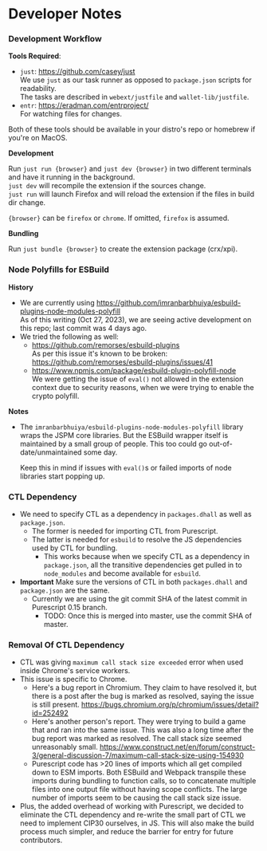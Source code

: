# Developer Notes

### Development Workflow

**Tools Required**:

* `just`: https://github.com/casey/just \
  We use `just` as our task runner as opposed to `package.json` scripts for readability. \
  The tasks are described in `webext/justfile` and `wallet-lib/justfile`.
* `entr`: https://eradman.com/entrproject/ \
  For watching files for changes.

Both of these tools should be available in your distro's repo or homebrew if you're on MacOS.

**Development**

Run `just run {browser}` and `just dev {browser}` in two different terminals and have it running in the background. \
`just dev` will recompile the extension if the sources change. \
`just run` will launch Firefox and will reload the extension if the files in build dir change.

`{browser}` can be `firefox` or `chrome`. If omitted, `firefox` is assumed.

**Bundling**

Run `just bundle {browser}` to create the extension package (crx/xpi).

### Node Polyfills for ESBuild

**History**
* We are currently using https://github.com/imranbarbhuiya/esbuild-plugins-node-modules-polyfill \
  As of this writing (Oct 27, 2023), we are seeing active development on
  this repo; last commit was 4 days ago.
* We tried the following as well:
  * https://github.com/remorses/esbuild-plugins  \
    As per this issue it's known to be broken: https://github.com/remorses/esbuild-plugins/issues/41
  * https://www.npmjs.com/package/esbuild-plugin-polyfill-node  \
    We were getting the issue of `eval()` not allowed in the extension
    context due to security reasons, when we were trying to enable the
    crypto polyfill.

**Notes**
* The `imranbarbhuiya/esbuild-plugins-node-modules-polyfill` library wraps
  the JSPM core libraries. But the ESBuild wrapper itself is maintained by a
  small group of people. This too could go out-of-date/unmaintained some day.

  Keep this in mind if issues with `eval()`s or failed imports of node
  libraries start popping up.


### CTL Dependency

* We need to specify CTL as a dependency in `packages.dhall` as well as
  `package.json`.
  * The former is needed for importing CTL from Purescript.
  * The latter is needed for `esbuild` to resolve the JS dependencies used by CTL for bundling.
    * This works because when we specify CTL as a dependency
      in `package.json`, all the transitive dependencies get pulled in to
      `node_modules` and become available for `esbuild`.
* **Important** Make sure the versions of CTL in both `packages.dhall` and
  `package.json` are the same.
  * Currently we are using the git commit SHA of the latest commit in
   Purescript 0.15 branch.
    * TODO: Once this is merged into master, use the commit SHA of master.

### Removal Of CTL Dependency

* CTL was giving `maximum call stack size exceeded` error when used inside Chrome's service workers.
* This issue is specific to Chrome.
  * Here's a bug report in Chromium.
    They claim to have resolved it, but there is a post after the bug is marked as resolved, saying the issue is still present.
    https://bugs.chromium.org/p/chromium/issues/detail?id=252492
  * Here's another person's report. They were trying to build a game that and ran into the same issue.
    This was also a long time after the bug report was marked as resolved.
    The call stack size seemed unreasonably small.
    https://www.construct.net/en/forum/construct-3/general-discussion-7/maximum-call-stack-size-using-154930
  * Purescript code has >20 lines of imports which all get compiled down to ESM imports.
    Both ESBuild and Webpack transpile these imports during bundling to
    function calls, so to concatenate multiple files into one output file
    without having scope conflicts.
    The large number of imports seem to be causing the call stack size issue.
* Plus, the added overhead of working with Purescript, we decided to eliminate
  the CTL dependency and re-write the small part of CTL we need to implement
  CIP30 ourselves, in JS.
  This will also make the build process much simpler, and reduce the barrier
  for entry for future contributors.
